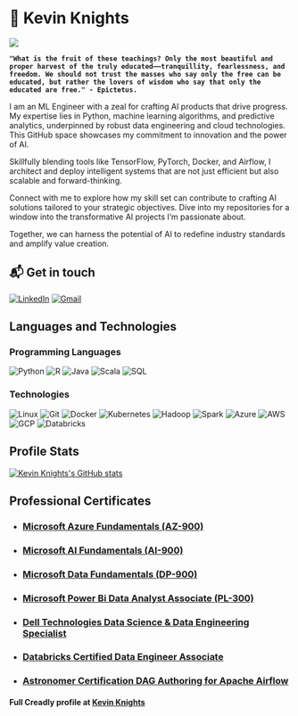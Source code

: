 # 🤖 Kevin Knights

![](https://komarev.com/ghpvc/?username=kevinknights29&abbreviated=true)

**`"What is the fruit of these teachings? Only the most beautiful and proper harvest of the truly educated——tranquillity, fearlessness, and freedom. We should not trust the masses who say only the free can be educated, but rather the lovers of wisdom who say that only the educated are free." - Epictetus.`**

I am an ML Engineer with a zeal for crafting AI products that drive progress. My expertise lies in Python, machine learning algorithms, and predictive analytics, underpinned by robust data engineering and cloud technologies. This GitHub space showcases my commitment to innovation and the power of AI.

Skillfully blending tools like TensorFlow, PyTorch, Docker, and Airflow, I architect and deploy intelligent systems that are not just efficient but also scalable and forward-thinking.

Connect with me to explore how my skill set can contribute to crafting AI solutions tailored to your strategic objectives. Dive into my repositories for a window into the transformative AI projects I’m passionate about.

Together, we can harness the potential of AI to redefine industry standards and amplify value creation.

## 📬 Get in touch

[![LinkedIn](https://img.shields.io/badge/-Kevin%20Knights-blue?logo=linkedin)](https://www.linkedin.com/in/knightsk/)
[![Gmail](https://img.shields.io/badge/-kevin.k.knights-white?logo=gmail)](mailto:kevin.k.knights@gmail.com)

## Languages and Technologies

### Programming Languages

![Python](https://img.shields.io/badge/-Python-black?style=for-the-badge&logo=python)
![R](https://img.shields.io/badge/-R-black?style=for-the-badge&logo=r)
![Java](https://img.shields.io/badge/-Java-black?style=for-the-badge&logo=openjdk)
![Scala](https://img.shields.io/badge/-Scala-black?style=for-the-badge&logo=scala)
![SQL](https://img.shields.io/badge/-SQL-black?style=for-the-badge&logo=postgresql)

### Technologies

![Linux](https://img.shields.io/badge/-Linux-black?style=for-the-badge&logo=linux)
![Git](https://img.shields.io/badge/-Git-black?style=for-the-badge&logo=git)
![Docker](https://img.shields.io/badge/-Docker-black?style=for-the-badge&logo=docker)
![Kubernetes](https://img.shields.io/badge/-Kubernetes-black?style=for-the-badge&logo=kubernetes)
![Hadoop](https://img.shields.io/badge/-Hadoop-black?style=for-the-badge&logo=apachehadoop)
![Spark](https://img.shields.io/badge/-Spark-black?style=for-the-badge&logo=apachespark)
![Azure](https://img.shields.io/badge/-Azure-black?style=for-the-badge&logo=microsoftazure)
![AWS](https://img.shields.io/badge/-AWS-black?style=for-the-badge&logo=amazonaws)
![GCP](https://img.shields.io/badge/-GCP-black?style=for-the-badge&logo=googlecloud)
![Databricks](https://img.shields.io/badge/-Databricks-black?style=for-the-badge&logo=databricks)

## Profile Stats

[![Kevin Knights's GitHub stats](https://github-readme-stats.vercel.app/api?username=kevinknights29&theme=dark)](https://github.com/anuraghazra/github-readme-stats)

## Professional Certificates

- ### [Microsoft Azure Fundamentals (AZ-900)](https://www.credly.com/earner/earned/badge/1593161f-d719-4f80-b186-7ccf876d3a32)

- ### [Microsoft AI Fundamentals (AI-900)](https://www.credly.com/earner/earned/badge/a93f30ad-ca7a-42e8-96b9-e42e30a69215)

- ### [Microsoft Data Fundamentals (DP-900)](https://www.credly.com/badges/66eb11fd-11d5-458d-8671-325357dfad9f)

- ### [Microsoft Power Bi Data Analyst Associate (PL-300)](https://www.credly.com/earner/earned/badge/325ad30d-5034-4922-8d57-b2b33f6faf34)

- ### [Dell Technologies Data Science & Data Engineering Specialist](https://www.credly.com/badges/2bfd8870-e2c9-45a4-8b84-44b11bb957d9)

- ### [Databricks Certified Data Engineer Associate](https://credentials.databricks.com/30eb8649-c06d-4bda-963c-62092e3e8c9d#gs.2lbt5n)

- ### [Astronomer Certification DAG Authoring for Apache Airflow](https://www.credly.com/earner/earned/badge/0fdb191d-70d7-437a-aae3-2e8e920d23f4)

#### Full Creadly profile at [Kevin Knights](https://www.credly.com/users/kevin-knights)
